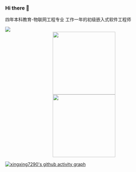 ### Hi there 👋


四年本科教育-物联网工程专业
工作一年的初级嵌入式软件工程师 


<img src="https://readme-typing-svg.herokuapp.com/?lines=Welcome,%20visitor!;Hello%20Github%20World!&font=Roboto" />

<div align="center"> <img height="200px" src="https://github-readme-stats.vercel.app/api?username=xingxing7290&show_icons=true&theme=dark&count_private=true" /> </div>

<div align="center"> <img height="200px" src="https://github-readme-stats.vercel.app/api/top-langs/?username=xingxing7290&theme=dark&layout=compact" /> </div>



[![xingxing7290's github activity graph](https://github-readme-activity-graph.vercel.app/graph?username=xingxing7290&theme=dracula)](https://github.com/xingxing7290/github-readme-activity-graph)



<!--
**xingxing7290/xingxing7290** is a ✨ _special_ ✨ repository because its `README.md` (this file) appears on your GitHub profile.

Here are some ideas to get you started:

- 🔭 I’m currently working on ...
- 🌱 I’m currently learning ...
- 👯 I’m looking to collaborate on ...
- 🤔 I’m looking for help with ...
- 💬 Ask me about ...
- 📫 How to reach me: ...
- 😄 Pronouns: ...
- ⚡ Fun fact: ...
-->
